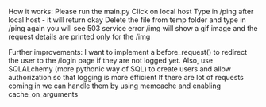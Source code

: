 How it works:
Please run the main.py
Click on local host
Type in /ping after local host - it will return okay
Delete the file from temp folder and type in /ping again you will see 503 
service error
/img will show a gif image and the request details are printed only for the /img

Further improvements:
I want to implement a before_request() to redirect the user to the /login page
if they are not logged yet.
Also, use SQLALchemy (more pythonic way of SQL) to create users and allow authorization so that logging is more efficient
If there are lot of requests coming in we can handle them by using memcache and enabling cache_on_arguments